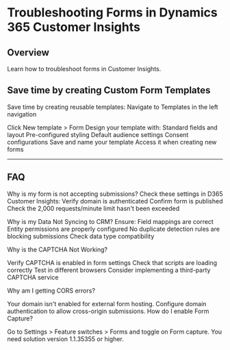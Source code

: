 # Troubleshooting Forms in Dynamics 365 Customer Insights

## Overview

Learn how to troubleshoot forms in Customer Insights.




## Save time by creating Custom Form Templates


Save time by creating reusable templates:
Navigate to Templates in the left navigation

Click New template > Form
Design your template with:
Standard fields and layout
Pre-configured styling
Default audience settings
Consent configurations
Save and name your template
Access it when creating new forms

---

## FAQ


Why is my form is not accepting submissions?
Check these settings in D365 Customer Insights:
Verify domain is authenticated
Confirm form is published
Check the 2,000 requests/minute limit hasn't been exceeded

Why is my Data Not Syncing to CRM?
Ensure:
Field mappings are correct
Entity permissions are properly configured
No duplicate detection rules are blocking submissions
Check data type compatibility


Why is the CAPTCHA Not Working?

Verify CAPTCHA is enabled in form settings
Check that scripts are loading correctly
Test in different browsers
Consider implementing a third-party CAPTCHA service


Why am I getting CORS errors? 

Your domain isn't enabled for external form hosting. Configure domain authentication to allow cross-origin submissions.
How do I enable Form Capture?

Go to Settings > Feature switches > Forms and toggle on Form capture. You need solution version 1.1.35355 or higher.
